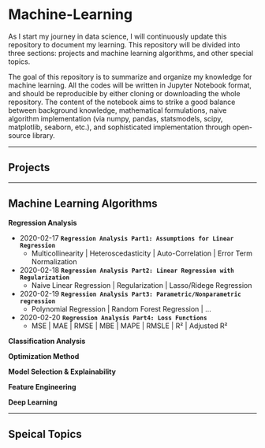 # Machine-Learning

As I start my journey in data science, I will continuously update this repository to document my learning. This repository will be divided into three sections: projects and machine learning algorithms, and other special topics.

The goal of this repository is to summarize and organize my knowledge for machine learning. All the codes will be written in Jupyter Notebook format, and should be reproducible by either cloning or downloading the whole repository. The content of the notebook aims to strike a good balance between background knowledge, mathematical formulations, naive algorithm implementation (via numpy, pandas, statsmodels, scipy, matplotlib, seaborn, etc.), and sophisticated implementation through open-source library.

---
## Projects




---
## Machine Learning Algorithms

**Regression Analysis**
* 2020-02-17 **`Regression Analysis Part1: Assumptions for Linear Regression`**
    * Multicollinearity | Heteroscedasticity | Auto-Correlation | Error Term Normalization
* 2020-02-18 **`Regression Analysis Part2: Linear Regression with Regularization`**
    * Naive Linear Regression | Regularization | Lasso/Ridege Regression
* 2020-02-19 **`Regression Analysis Part3: Parametric/Nonparametric regression`**
    * Polynomial Regression | Random Forest Regression | ...
* 2020-02-20 **`Regression Analysis Part4: Loss Functions`**
    * MSE | MAE | RMSE | MBE | MAPE | RMSLE | R² | Adjusted R²

**Classification Analysis**



**Optimization Method**


**Model Selection & Explainability**


**Feature Engineering**


**Deep Learning**



---
## Speical Topics

